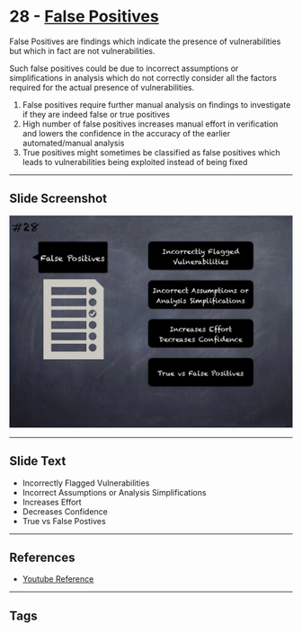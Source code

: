 
# 28 - [False Positives](./False%20Positives.md)

False Positives are findings which indicate the presence of vulnerabilities but which in fact are not vulnerabilities. 

Such false positives could be due to incorrect assumptions or simplifications in analysis which do not correctly consider all the factors required for the actual presence of vulnerabilities.

1. False positives require further manual analysis on findings to investigate if they are indeed false or true positives
2. High number of false positives increases manual effort in verification and lowers the confidence in the accuracy of the earlier automated/manual analysis
3. True positives might sometimes be classified as false positives which leads to vulnerabilities being exploited instead of being fixed
___
## Slide Screenshot
![028.jpg](../../images/6.%20Audit%20Techniques%20and%20Tools%20101/028.jpg)
___
## Slide Text
- Incorrectly Flagged Vulnerabilities
- Incorrect Assumptions or Analysis Simplifications
- Increases Effort
- Decreases Confidence
- True vs False Postives
___
## References
- [Youtube Reference](https://youtu.be/QstpNY1IuqM?t=563)
___
## Tags
